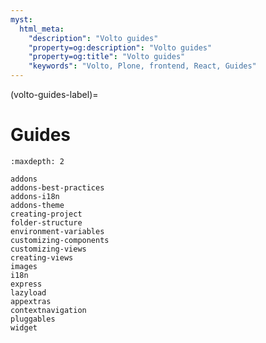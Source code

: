 ```yaml
---
myst:
  html_meta:
    "description": "Volto guides"
    "property=og:description": "Volto guides"
    "property=og:title": "Volto guides"
    "keywords": "Volto, Plone, frontend, React, Guides"
---
```


(volto-guides-label)=

# Guides

```{toctree}
:maxdepth: 2

addons
addons-best-practices
addons-i18n
addons-theme
creating-project
folder-structure
environment-variables
customizing-components
customizing-views
creating-views
images
i18n
express
lazyload
appextras
contextnavigation
pluggables
widget
```
